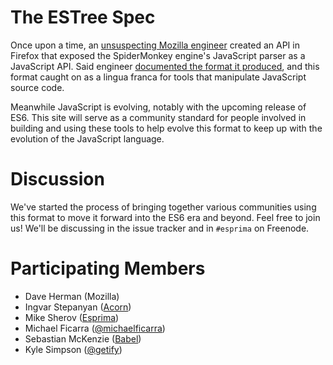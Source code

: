 # The ESTree Spec

Once upon a time, an [unsuspecting Mozilla engineer](http://calculist.org) created an API in Firefox that exposed the SpiderMonkey engine's JavaScript parser as a JavaScript API. Said engineer [documented the format it produced](https://developer.mozilla.org/en-US/docs/Mozilla/Projects/SpiderMonkey/Parser_API), and this format caught on as a lingua franca for tools that manipulate JavaScript source code.

Meanwhile JavaScript is evolving, notably with the upcoming release of ES6. This site will serve as a community standard for people involved in building and using these tools to help evolve this format to keep up with the evolution of the JavaScript language.

# Discussion

We've started the process of bringing together various communities using this format to move it forward into the ES6 era and beyond. Feel free to join us! We'll be discussing in the issue tracker and in `#esprima` on Freenode.

# Participating Members

- Dave Herman (Mozilla)
- Ingvar Stepanyan ([Acorn](https://github.com/marijnh/acorn))
- Mike Sherov ([Esprima](https://github.com/jquery/esprima))
- Michael Ficarra ([@michaelficarra](https://github.com/michaelficarra))
- Sebastian McKenzie ([Babel](https://github.com/babel/babel))
- Kyle Simpson ([@getify](https://github.com/getify))
